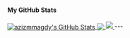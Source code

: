 #### My GitHub Stats

<a href="https://azizmmagdy.medium.com/">
  <img align="center" src="https://github-readme-stats.vercel.app/api?username=azizmmagdy&show_icons=true&line_height=33&count_private=true&theme=dark" alt="azizmmagdy's GitHub Stats" />
</a>

<a href="https://azizmmagdy.medium.com/">
  <img align="center" src="https://github-readme-stats.vercel.app/api/top-langs/?username=azizmmagdy&&hide=cmake&langs_count=4&line_height=35&theme=dark" />
</a>

<a href="https://azizmmagdy.medium.com/">
  <img src="https://github-readme-streak-stats.herokuapp.com/?user=azizmmagdy&theme=dark" />
</a>
---
